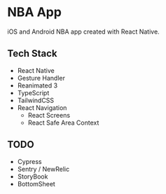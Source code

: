 # NBA App

iOS and Android NBA app created with React Native.

## Tech Stack

- React Native
- Gesture Handler
- Reanimated 3
- TypeScript
- TailwindCSS
- React Navigation
  - React Screens
  - React Safe Area Context

## TODO

- Cypress
- Sentry / NewRelic
- StoryBook
- BottomSheet
